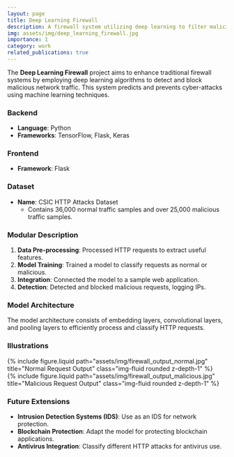 ```yaml
---
layout: page
title: Deep Learning Firewall
description: A firewall system utilizing deep learning to filter malicious network traffic
img: assets/img/deep_learning_firewall.jpg
importance: 1
category: work
related_publications: true
---
```


The **Deep Learning Firewall** project aims to enhance traditional firewall systems by employing deep learning algorithms to detect and block malicious network traffic. This system predicts and prevents cyber-attacks using machine learning techniques.

### Backend
- **Language**: Python
- **Frameworks**: TensorFlow, Flask, Keras

### Frontend
- **Framework**: Flask

### Dataset
- **Name**: CSIC HTTP Attacks Dataset
  - Contains 36,000 normal traffic samples and over 25,000 malicious traffic samples.

### Modular Description
1. **Data Pre-processing**: Processed HTTP requests to extract useful features.
2. **Model Training**: Trained a model to classify requests as normal or malicious.
3. **Integration**: Connected the model to a sample web application.
4. **Detection**: Detected and blocked malicious requests, logging IPs.

### Model Architecture
The model architecture consists of embedding layers, convolutional layers, and pooling layers to efficiently process and classify HTTP requests.

### Illustrations
<div class="row">
    <div class="col-sm mt-3 mt-md-0">
        {% include figure.liquid path="assets/img/firewall_output_normal.jpg" title="Normal Request Output" class="img-fluid rounded z-depth-1" %}
    </div>
    <div class="col-sm mt-3 mt-md-0">
        {% include figure.liquid path="assets/img/firewall_output_malicious.jpg" title="Malicious Request Output" class="img-fluid rounded z-depth-1" %}
    </div>
</div>

### Future Extensions
- **Intrusion Detection Systems (IDS)**: Use as an IDS for network protection.
- **Blockchain Protection**: Adapt the model for protecting blockchain applications.
- **Antivirus Integration**: Classify different HTTP attacks for antivirus use.
